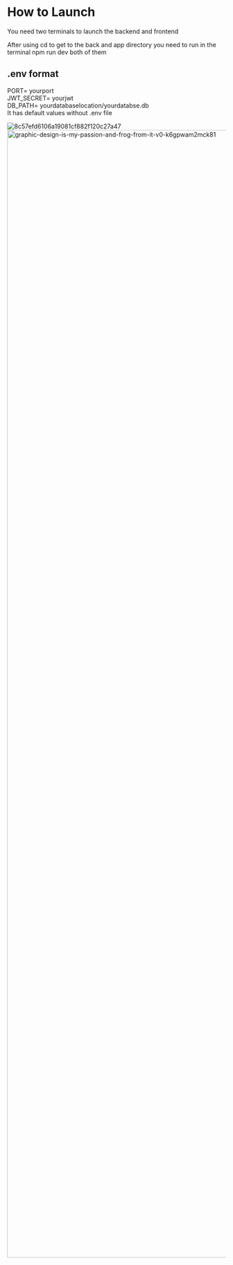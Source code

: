 <h1>How to Launch</h1>
<p>You need two terminals to launch the backend and frontend</p>
<p>After using cd to get to the back and app directory you need to run in the terminal npm run dev both of them</p>


<h2>.env format</h2>
PORT= yourport
<br>
JWT_SECRET= yourjwt
<br>
DB_PATH= yourdatabaselocation/yourdatabse.db
<br>
It has default values without .env file

![8c57efd6106a19081cf882f120c27a47](https://github.com/user-attachments/assets/4867c2af-8dfe-4557-adaa-fd37ad7badcb)
<img width="5120" height="2600" alt="graphic-design-is-my-passion-and-frog-from-it-v0-k6gpwam2mck81" src="https://github.com/user-attachments/assets/8c738217-9b4b-4b1e-a903-a2e073dc8d2a" />
